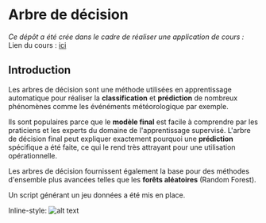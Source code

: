 # Arbre de décision
*Ce dépôt a été crée dans le cadre de réaliser une application de cours :*
Lien du cours : [ici](http://www.math-info.univ-paris5.fr/~bouzy/Doc/AA1/InductionDecisionTree.pdf)

## Introduction

Les arbres de décision sont une méthode utilisées en apprentissage automatique pour réaliser la **classification** et **prédiction** de nombreux phénomènes comme les événéments météorologique par exemple.  

Ils sont populaires parce que le **modèle final** est facile à comprendre par les praticiens et les experts du domaine de l'apprentissage supervisé. L'arbre de décision final peut expliquer exactement pourquoi une **prédiction** spécifique a été faite, ce qui le rend très attrayant pour une utilisation opérationnelle.

Les arbres de décision fournissent également la base pour des méthodes d'ensemble plus avancées telles que les **forêts aléatoires** (Random Forest).

Un script générant un jeu données a été mis en place.

Inline-style: 
![alt text](http://crsouza.com/2012/01/04/decision-trees-in-c/ "Exemple")


